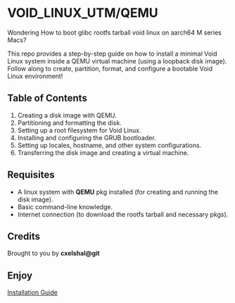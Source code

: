 # VOID_LINUX_UTM/QEMU
Wondering How to boot glibc rootfs tarball void linux on aarch64 M series Macs?

This repo provides a step-by-step guide on how to install a minimal Void Linux system inside a QEMU virtual machine (using a loopback disk image).  
Follow along to create, partition, format, and configure a bootable Void Linux environment!

## Table of Contents

1. Creating a disk image with QEMU.
2. Partitioning and formatting the disk.
3. Setting up a root filesystem for Void Linux.
4. Installing and configuring the GRUB bootloader.
5. Setting up locales, hostname, and other system configurations.
6. Transferring the disk image and creating a virtual machine.

## Requisites

- A linux system with **QEMU** pkg installed (for creating and running the disk image).
- Basic command-line knowledge.
- Internet connection (to download the rootfs tarball and necessary pkgs).


## Credits

Brought to you by **cxelshal@git**

## Enjoy
[Installation Guide](Install.md)
